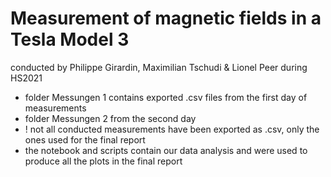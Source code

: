 # Measurement of magnetic fields in a Tesla Model 3
conducted by Philippe Girardin, Maximilian Tschudi & Lionel Peer during HS2021

- folder Messungen 1 contains exported .csv files from the first day of measurements
- folder Messungen 2 from the second day
- ! not all conducted measurements have been exported as .csv, only the ones used for the final report
- the notebook and scripts contain our data analysis and were used to produce all the plots in the final report